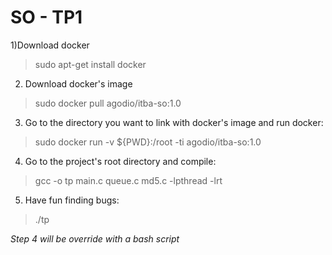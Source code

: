 # SO - TP1
1)Download docker
> sudo apt-get install docker 
2) Download docker's image
> sudo docker pull agodio/itba-so:1.0
3) Go to the directory you want to link with docker's image and run docker:
> sudo docker run -v ${PWD}:/root -ti agodio/itba-so:1.0
4) Go to the project's root directory and compile:
> gcc -o tp main.c queue.c md5.c -lpthread -lrt
5) Have fun finding bugs:
> ./tp

*Step 4 will be override with a bash script*
